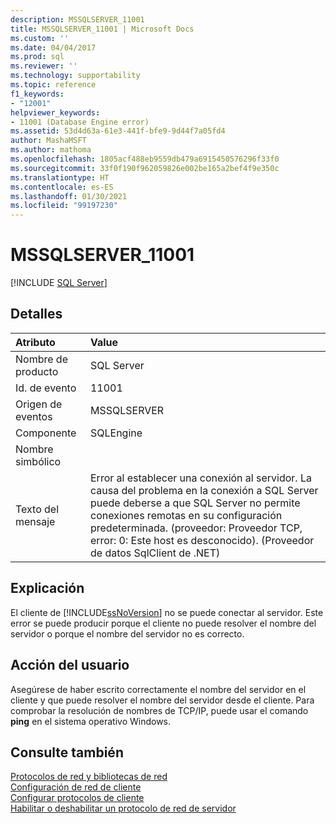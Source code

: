 ```yaml
---
description: MSSQLSERVER_11001
title: MSSQLSERVER_11001 | Microsoft Docs
ms.custom: ''
ms.date: 04/04/2017
ms.prod: sql
ms.reviewer: ''
ms.technology: supportability
ms.topic: reference
f1_keywords:
- "12001"
helpviewer_keywords:
- 11001 (Database Engine error)
ms.assetid: 53d4d63a-61e3-441f-bfe9-9d44f7a05fd4
author: MashaMSFT
ms.author: mathoma
ms.openlocfilehash: 1805acf488eb9559db479a6915450576296f33f0
ms.sourcegitcommit: 33f0f190f962059826e002be165a2bef4f9e350c
ms.translationtype: HT
ms.contentlocale: es-ES
ms.lasthandoff: 01/30/2021
ms.locfileid: "99197230"
---
```

# <a name="mssqlserver_11001"></a>MSSQLSERVER_11001
 [!INCLUDE [SQL Server](../../includes/applies-to-version/sqlserver.md)]
  
## <a name="details"></a>Detalles  
  
| Atributo | Value |  
| :-------- | :---- |  
|Nombre de producto|SQL Server|  
|Id. de evento|11001|  
|Origen de eventos|MSSQLSERVER|  
|Componente|SQLEngine|  
|Nombre simbólico||  
|Texto del mensaje|Error al establecer una conexión al servidor.  La causa del problema en la conexión a SQL Server puede deberse a que SQL Server no permite conexiones remotas en su configuración predeterminada. (proveedor: Proveedor TCP, error: 0: Este host es desconocido). (Proveedor de datos SqlClient de .NET)|  
  
## <a name="explanation"></a>Explicación  
El cliente de [!INCLUDE[ssNoVersion](../../includes/ssnoversion-md.md)] no se puede conectar al servidor. Este error se puede producir porque el cliente no puede resolver el nombre del servidor o porque el nombre del servidor no es correcto.  
  
## <a name="user-action"></a>Acción del usuario  
Asegúrese de haber escrito correctamente el nombre del servidor en el cliente y que puede resolver el nombre del servidor desde el cliente. Para comprobar la resolución de nombres de TCP/IP, puede usar el comando **ping** en el sistema operativo Windows.  
  
## <a name="see-also"></a>Consulte también  
[Protocolos de red y bibliotecas de red](~/sql-server/install/network-protocols-and-network-libraries.md)  
[Configuración de red de cliente](~/database-engine/configure-windows/client-network-configuration.md)  
[Configurar protocolos de cliente](~/database-engine/configure-windows/configure-client-protocols.md)  
[Habilitar o deshabilitar un protocolo de red de servidor](~/database-engine/configure-windows/enable-or-disable-a-server-network-protocol.md)  
  
